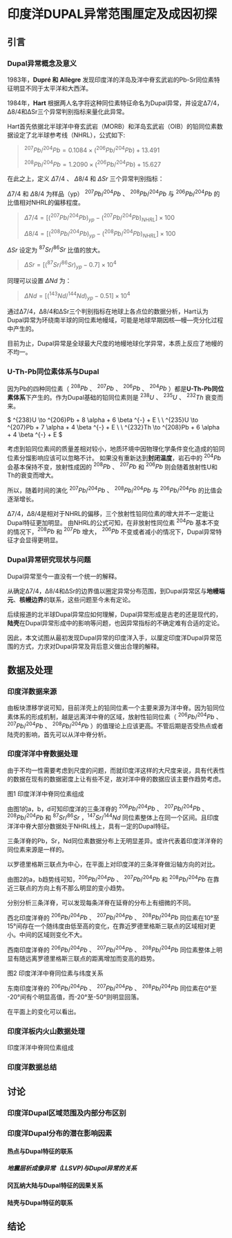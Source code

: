 # 印度洋DUPAL异常范围厘定及成因初探

## 引言

### Dupal异常概念及意义

1983年，**Dupré 和 Allègre** 发现印度洋的洋岛及洋中脊玄武岩的Pb-Sr同位素特征明显不同于太平洋和大西洋。

1984年，**Hart** 根据两人名字将这种同位素特征命名为Dupal异常，并设定Δ7/4，Δ8/4和ΔSr三个异常判别指标来量化此异常。

Hart首先依据北半球洋中脊玄武岩（MORB）和洋岛玄武岩（OIB）的铅同位素数据设定了北半球参考线（NHRL），公式如下:

> $^{207}Pb/^{204}Pb = 0.1084 × (^{206}Pb/^{204}Pb) + 13.491$
>
> $^{208}Pb/^{204}Pb = 1.2090 × (^{206}Pb/^{204}Pb) + 15.627$

在此之上，定义 $\Delta 7/4$ 、 $\Delta 8/4$ 和 $\Delta Sr$ 三个异常判别指标：

$\Delta 7/4$ 和 $\Delta 8/4$ 为样品（yp） $^{207} Pb/ ^{204} Pb$ 、 $^{208} Pb/ ^{204} Pb$ 与 $^{206} Pb/ ^{204} Pb$ 的比值相对NHRL的偏移程度。

> $\Delta 7/4 =[ (^{207} Pb/ ^{204} Pb)_{yp} - (^{207} Pb/ ^{204} Pb)_{NHRL}]×100$
>
> $\Delta 8/4 =[ (^{208} Pb/ ^{204} Pb)_{yp} - (^{208} Pb/ ^{204} Pb)_{NHRL}]×100$

$\Delta Sr$ 设定为 $^{87}Sr/^{86}Sr$ 比值的放大。

> $ΔSr =[ (^{87}Sr/^{86}Sr)_{yp} - 0.7] ×10^4$

同理可以设置 $\Delta Nd$ 为：

> $ΔNd =[ (^{143}Nd/^{144}Nd)_{yp} - 0.51] ×10^4$

通过Δ7/4，Δ8/4和ΔSr三个判别指标在地球上各点位的数据分析，Hart认为Dupal异常为环绕南半球的同位素地幔域，可能是地球早期因核—幔—壳分化过程中产生的。

目前为止，Dupal异常是全球最大尺度的地幔地球化学异常，本质上反应了地幔的不均一。

### U-Th-Pb同位素体系与Dupal

因为Pb的四种同位素（ $^{208}Pb$ 、 $^{207}Pb$ 、 $^{206}Pb$ 、 $^{204}Pb$ ）都是**U-Th-Pb同位素体系**下产生的。作为Dupal基础的铅同位素则是 $^{238}U$ 、 $^{235}U$ 、 $^{232}Th$ 衰变而来。

$
^{238}U \to ^{206}Pb + 8 \alpha + 6 \beta ^{-} + E \\
\\
^{235}U \to ^{207}Pb + 7 \alpha + 4 \beta ^{-} + E \\
\\
^{232}Th \to ^{208}Pb + 6 \alpha + 4 \beta ^{-} + E
$

考虑到铅同位素间的质量差相对较小，地质环境中因物理化学条件变化造成的铅同位素分馏影响应该可以忽略不计。
如果没有重新达到**封闭温度**，岩石中的 $^{204}Pb$ 会基本保持不变，放射性成因的 $^{208}Pb$ 、 $^{207}Pb$ 和 $^{206}Pb$ 则会随着放射性U和Th的衰变而增大。

所以，随着时间的演化 $^{207} Pb/ ^{204} Pb$ 、 $^{208} Pb/ ^{204} Pb$ 与 $^{206} Pb/ ^{204} Pb$ 的比值会逐渐增长。

Δ7/4，Δ8/4是相对于NHRL的偏移，三个放射性铅同位素的增大并不一定能让Dupal特征更加明显。
由NHRL的公式可知，在非放射性同位素 $^{204}Pb$ 基本不变的情况下，$^{208}Pb$ 和 $^{207}Pb$ 增大， $^{206}Pb$ 不变或者减小的情况下，Dupal异常特征才会显得更明显。

### Dupal异常研究现状与问题

Dupal异常至今一直没有一个统一的解释。

从确定Δ7/4，Δ8/4和ΔSr的边界值以圈定异常分布范围，到Dupal异常区与**地幔端元**、**核幔边界**的联系，这些问题至今未有定论。

后续报道的北半球Dupal异常应如何理解，Dupal异常形成是古老的还是现代的，**陆壳**在Dupal异常形成中的影响等问题，也因异常指标的不确定难有合适的定论。

因此，本文试图从最初发现Dupal异常的印度洋入手，以厘定印度洋Dupal异常范围的方式，力求对Dupal异常及背后意义做出合理的解释。

## 数据及处理

### 印度洋数据来源

由板块漂移学说可知，目前洋壳上的铅同位素一个主要来源为洋中脊。因为铅同位素体系的形成机制，越是远离洋中脊的区域，放射性铅同位素（ $^{206} Pb/ ^{204} Pb$ 、 $^{207} Pb/ ^{204} Pb$ 、 $^{208} Pb/ ^{204} Pb$ ）的值理论上应该更高。不管后期是否受热点或者陆壳的影响，首先可以从洋中脊分析。

### 印度洋洋中脊数据处理

由于不均一性需要考虑到尺度的问题，而就印度洋这样的大尺度来说，具有代表性的数据在现有的数据密度上让有些不足，故对洋中脊的数据应该主要作趋势考虑。

图1 印度洋洋中脊同位素组成

由图1的a，b，d可知印度洋的三条洋脊的 $^{206} Pb/ ^{204} Pb$ 、 $^{207} Pb/ ^{204} Pb$ 、 $^{208} Pb/ ^{204} Pb$ 和 $^{87}Sr/^{86}Sr$ ，$^{147}Sr/^{144}Nd$ 同位素整体上在同一个区间。且印度洋洋中脊大部分数据处于NHRL线上，具有一定的Dupal特征。

三条洋脊的Pb，Sr，Nd同位素数据分布上无明显差异。或许代表着印度洋洋脊的同位素来源是一样的。

以罗德里格斯三联点为中心，在平面上对印度洋的三条洋脊做沿轴方向的对比。

由图2的a，b趋势线可知，$^{206} Pb/ ^{204} Pb$ 、 $^{207} Pb/ ^{204} Pb$ 和 $^{208} Pb/ ^{204} Pb$ 在靠近三联点的方向上有不那么明显的变小趋势。

分别分析三条洋脊，可以发现每条洋脊在延脊的分布上有细微的不同。

西北印度洋脊的 $^{206} Pb/ ^{204} Pb$ 、 $^{207} Pb/ ^{204} Pb$ 、 $^{208} Pb/ ^{204} Pb$ 同位素在10°至15°间存在一个随纬度由低至高的变化，在靠近罗德里格斯三联点的区域相对更小。中间的区域则变化不大。

西南印度洋脊的 $^{206} Pb/ ^{204} Pb$ 、 $^{207} Pb/ ^{204} Pb$ 、 $^{208} Pb/ ^{204} Pb$ 同位素整体上明显有随远离罗德里格斯三联点的距离增加而变高的趋势。

图2 印度洋洋中脊同位素与纬度关系

东南印度洋脊的 $^{206} Pb/ ^{204} Pb$ 、 $^{207} Pb/ ^{204} Pb$ 、 $^{208} Pb/ ^{204} Pb$ 同位素在0°至 -20°间有个明显高值，而-20°至-50°则明显回落。

在平面上的变化可以看出。

### 印度洋板内火山数据处理

印度洋洋中脊同位素组成

### 印度洋数据总结

## 讨论

### 印度洋Dupal区域范围及内部分布区别

### 印度洋Dupal分布的潜在影响因素

#### 热点与Dupal特征的联系

#### *地震层析成像异常（LLSVP)与Dupal异常的关系*

#### 冈瓦纳大陆与Dupal特征的因果关系

#### 陆壳与Dupal特征的联系

## 结论
